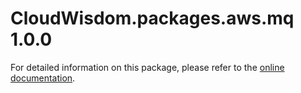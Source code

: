 # CloudWisdom.packages.aws.mq 1.0.0

For detailed information on this package, please refer to the [online documentation](https://docs.virtana.com/en/aws.html).
